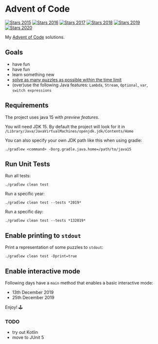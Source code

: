 # Advent of Code

[![Stars 2015](https://img.shields.io/static/v1?label=2015&message=28*&color=yellow)](https://adventofcode.com/2015)
[![Stars 2016](https://img.shields.io/static/v1?label=2016&message=14*&color=yellow)](https://adventofcode.com/2016)
[![Stars 2017](https://img.shields.io/static/v1?label=2017&message=20*&color=yellow)](https://adventofcode.com/2017)
[![Stars 2018](https://img.shields.io/static/v1?label=2018&message=50*&color=green)](https://adventofcode.com/2018)
[![Stars 2019](https://img.shields.io/static/v1?label=2019&message=50*&color=green)](https://adventofcode.com/2019)
[![Stars 2020](https://img.shields.io/static/v1?label=2020&message=24*&color=yellow)](https://adventofcode.com/2020)

My [Advent of Code](https://adventofcode.com/) solutions.


## Goals
- have fun
- have fun
- learn something new
- [solve as many puzzles as possible within the time limit](https://www.reddit.com/r/adventofcode/comments/7m9mg8/all_years_all_days_solve_them_within_the_time/)
- (over)use the following Java features: `Lambda`, `Stream`, `Optional`, `var`, `switch expressions`


## Requirements
The project uses java 15 with *preview features*.

You will need JDK 15. By default the project will look for it in `/Library/Java/JavaVirtualMachines/openjdk.jdk/Contents/Home`

You can also specify your own JDK path like this when using gradle:

`./gradlew <command> -Dorg.gradle.java.home=/path/to/java15`

## Run Unit Tests
Run all tests:

`./gradlew clean test`

Run a specific year:

`./gradlew clean test --tests *2019*`

Run a specific day:

`./gradlew clean test --tests *132019*`


## Enable printing to `stdout`
Print a representation of some puzzles to `stdout`:

`./gradlew clean test -Dprint=true`


## Enable interactive mode
Following days have a `main` method that enables a basic interactive mode:
- 13th December 2019
- 25th December 2019

Enjoy! 🕹️

### TODO
- try out Kotlin
- move to JUnit 5
